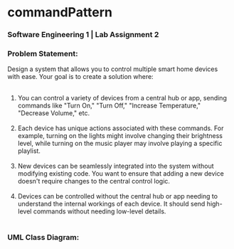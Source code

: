 # commandPattern
<h3>Software Engineering 1 | Lab Assignment 2</h3>

<h3><strong>Problem Statement:</strong></h3>
Design a system that allows you to control multiple smart home devices with ease. Your goal is to create a solution where:<br><br>

1. You can control a variety of devices from a central hub or app, sending commands like "Turn On," "Turn Off," "Increase Temperature," "Decrease Volume," etc. <br><br>
2. Each device has unique actions associated with these commands. For example, turning on the lights might involve changing their brightness level, while turning on the music player may involve playing a specific playlist. <br><br>
3. New devices can be seamlessly integrated into the system without modifying existing code. You want to ensure that adding a new device doesn't require changes to the central control logic. <br><br>
4. Devices can be controlled without the central hub or app needing to understand the internal workings of each device. It should send high-level commands without needing low-level details. <br><br>


<h3>UML Class Diagram:</h3>
